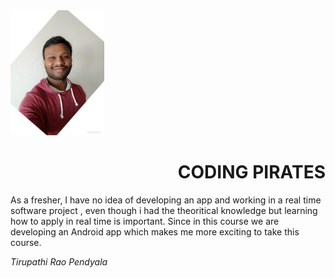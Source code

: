 <html>
<body>
 <tr bgcolor="red">
 <td width="400" valign="top"><img src="Tirupathi.jpg" width="150"
height="200"></td>
 <td valign="top"><h1 align="right">CODING PIRATES</h1>
 <p>As a fresher, I have no idea of developing an app and working in a real time software project , even though
i had the theoritical knowledge but learning how to apply in real time is important. Since in this course
we are developing an Android app which makes me more exciting to take this course. </p>
 <cite>Tirupathi Rao Pendyala </cite> </blockquote>
 </tr></td>
 </html>
